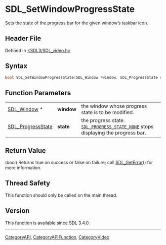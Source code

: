 # SDL_SetWindowProgressState

Sets the state of the progress bar for the given window’s taskbar icon.

## Header File

Defined in [<SDL3/SDL_video.h>](https://github.com/libsdl-org/SDL/blob/main/include/SDL3/SDL_video.h)

## Syntax

```c
bool SDL_SetWindowProgressState(SDL_Window *window, SDL_ProgressState state);
```

## Function Parameters

|                                        |            |                                                                                                             |
| -------------------------------------- | ---------- | ----------------------------------------------------------------------------------------------------------- |
| [SDL_Window](SDL_Window) *             | **window** | the window whose progress state is to be modified.                                                          |
| [SDL_ProgressState](SDL_ProgressState) | **state**  | the progress state. [`SDL_PROGRESS_STATE_NONE`](SDL_PROGRESS_STATE_NONE) stops displaying the progress bar. |

## Return Value

(bool) Returns true on success or false on failure; call
[SDL_GetError](SDL_GetError)() for more information.

## Thread Safety

This function should only be called on the main thread.

## Version

This function is available since SDL 3.4.0.

----
[CategoryAPI](CategoryAPI), [CategoryAPIFunction](CategoryAPIFunction), [CategoryVideo](CategoryVideo)

